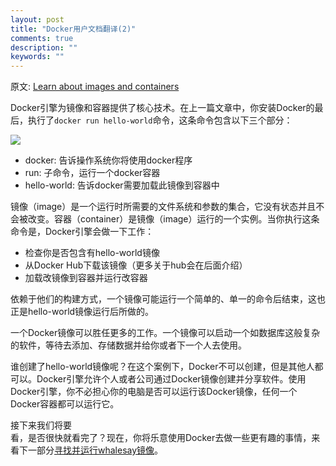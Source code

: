 ```yaml
---
layout: post
title: "Docker用户文档翻译(2)"
comments: true
description: ""
keywords: ""
---
```


原文: [Learn about images and containers](https://docs.docker.com/engine/getstarted/step_two/)

Docker引擎为镜像和容器提供了核心技术。在上一篇文章中，你安装Docker的最后，执行了`docker run hello-world`命令，这条命令包含以下三个部分：

![](http://7xp1dj.com1.z0.glb.clouddn.com/container_explainer.png)

* docker: 告诉操作系统你将使用docker程序
* run: 子命令，运行一个docker容器
* hello-world: 告诉docker需要加载此镜像到容器中

镜像（image）是一个运行时所需要的文件系统和参数的集合，它没有状态并且不会被改变。容器（container）是镜像（image）运行的一个实例。当你执行这条命令是，Docker引擎会做一下工作：

* 检查你是否包含有hello-world镜像
* 从Docker Hub下载该镜像（更多关于hub会在后面介绍）
* 加载改镜像到容器并运行改容器

依赖于他们的构建方式，一个镜像可能运行一个简单的、单一的命令后结束，这也正是hello-world镜像运行后所做的。

一个Docker镜像可以胜任更多的工作。一个镜像可以启动一个如数据库这般复杂的软件，等待去添加、存储数据并给你或者下一个人去使用。

谁创建了hello-world镜像呢？在这个案例下，Docker不可以创建，但是其他人都可以。Docker引擎允许个人或者公司通过Docker镜像创建并分享软件。使用Docker引擎，你不必担心你的电脑是否可以运行该Docker镜像，任何一个Docker容器都可以运行它。

接下来我们将要 <br>
看，是否很快就看完了？现在，你将乐意使用Docker去做一些更有趣的事情，来看下一部分[寻找并运行whalesay镜像](https://docs.docker.com/engine/getstarted/step_three/)。

